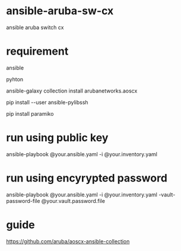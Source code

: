 # ansible-aruba-sw-cx
ansible aruba switch cx

# requirement
ansible

pyhton

ansible-galaxy collection install arubanetworks.aoscx

pip install --user ansible-pylibssh

pip install paramiko

# run using public key
ansible-playbook @your.ansible.yaml -i @your.inventory.yaml

# run using encyrypted password
ansible-playbook @your.ansible.yaml -i @your.inventory.yaml -vault-password-file @your.vault.password.file

# guide
https://github.com/aruba/aoscx-ansible-collection